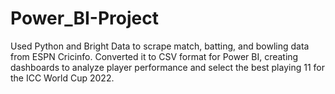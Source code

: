 # Power_BI-Project
Used Python and Bright Data to scrape match, batting, and bowling data from ESPN Cricinfo. Converted it to CSV format for Power BI, creating dashboards to analyze player performance and select the best playing 11 for the ICC World Cup 2022.
